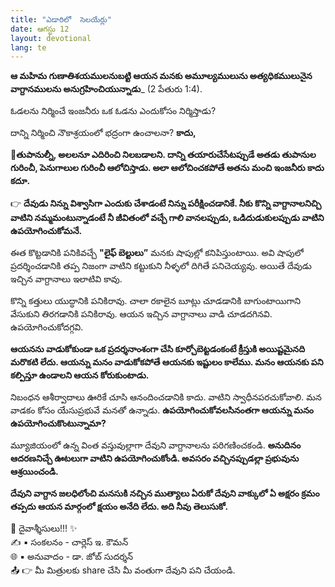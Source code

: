 ```yaml
---
title: "ఎడారిలో  సెలయేర్లు"
date: ఆగస్టు 12
layout: devotional
lang: te
---
```


**ఆ మహిమ గుణాతిశయములనుబట్టి ఆయన మనకు అమూల్యములును అత్యధికములునైన వాగ్దానములను అనుగ్రహించియున్నాడు**_ (2 పేతురు 1:4).

ఓడలను నిర్మించే ఇంజనీరు ఒక ఓడను ఎందుకోసం నిర్మిస్తాడు? 

దాన్ని నిర్మించి నౌకాశ్రయంలో భద్రంగా ఉంచాలనా? **కాదు,** 

**📖తుపానుల్నీ, అలలనూ ఎదిరించి నిలబడాలని. దాన్ని తయారుచేసేటప్పుడే అతడు తుపానుల గురించీ, పెనుగాలుల గురించీ ఆలోచిస్తాడు. అలా ఆలోచించకపోతే అతను మంచి ఇంజనీరు కాదు కదూ.**

👉 **దేవుడు నిన్ను విశ్వాసిగా ఎందుకు చేశాడంటే నిన్ను పరీక్షించడానికే. నీకు కొన్ని వాగ్దానాలనిచ్చి వాటిని నమ్మమంటున్నాడంటే నీ జీవితంలో వచ్చే గాలి వానలప్పుడు, ఒడిదుడుకులప్పుడు వాటిని ఉపయోగించుకోమనే.**

 ఈత కొట్టడానికి పనికివచ్చే **"లైఫ్ బెల్టులు”** మనకు షాపుల్లో కనిపిస్తుంటాయి. అవి షాపులో ప్రదర్శించడానికి తప్ప నిజంగా వాటిని కట్టుకుని నీళ్ళలో దిగితే పనిచెయ్యవు. అయితే దేవుడు ఇచ్చిన వాగ్దానాలు ఇలాటివి కావు.

కొన్ని కత్తులు యుద్ధానికి పనికిరావు. చాలా రకాలైన బూట్లు చూడడానికి బాగుంటాయిగాని వేసుకుని తిరగడానికి పనికిరావు. ఆయన ఇచ్చిన వాగ్దానాలు వాడి చూడదగినవి. ఉపయోగించుకోదగ్గవి. 

**ఆయనను వాడుకోకుండా ఒక ప్రదర్శనాంశంగా చేసి కూర్చోబెట్టడంకంటే క్రీస్తుకి అయిష్టమైనది మరొకటి లేదు. ఆయన్ను మనం వాడుకోకపోతే ఆయనకు ఇష్టులం కాలేము. మనం ఆయనకు పని కల్పిస్తూ ఉండాలని ఆయన కోరుకుంటాడు.**

 నిబంధన ఆశీర్వాదాలు ఊరికే చూసి ఆనందించడానికి కాదు. వాటిని స్వాధీనపరచుకోవాలి. మన వాడకం కోసం యేసుప్రభువే మనతో ఉన్నాడు. **ఉపయోగించుకోవలసినంతగా ఆయన్ను మనం ఉపయోగించుకొంటున్నామా?**

మ్యూజియంలో ఉన్న వింత వస్తువుల్లాగా దేవుని వాగ్దానాలను పరిగణించకండి. **అనుదినం ఆదరణనిచ్చే ఊటలుగా వాటిని ఉపయోగించుకోండి. అవసరం వచ్చినప్పుడల్లా ప్రభువును ఆశ్రయించండి.**

**దేవుని వాగ్దాన జలధిలోంచి మనసుకి నచ్చిన ముత్యాలు ఏరుకో దేవుని వాక్కులో ఏ అక్షరం క్రమం తప్పదు ఆయన మార్గంలో క్షయం అనేది లేదు. అది నీవు తెలుసుకో.**


<div class="blessing">🙏 <span class="bless-text">దైవాశ్శీసులు!!!</span> ✨</div>

<div class="credit">✍️ <span class="credit-text">▪ సంకలనం - చార్లెస్ ఇ. కౌమన్</span></div>
<div class="credit">🌐 <span class="credit-text">▪ అనువాదం - డా. జోబ్ సుదర్శన్</span></div>

<div class="share">📤 👉 <span class="share-text">మీ మిత్రులకు share చేసి మీ వంతుగా దేవుని పని చేయండి.</span></div>
